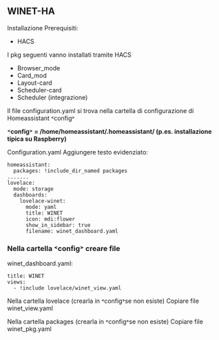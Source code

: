 ## WINET-HA

Installazione 
Prerequisiti: 
-	HACS
  
I pkg seguenti vanno installati tramite HACS
-	Browser_mode
-	Card_mod
-	Layout-card
-	Scheduler-card
-	Scheduler (integrazione)
  
Il file configuration.yaml si trova nella cartella di configurazione di Homeassistant ˂config˃

**˂config˃ = /home/homeassistant/.homeassistant/ (p.es.  installazione tipica su Raspberry)**

Configuration.yaml
Aggiungere testo evidenziato:

```
homeassistant:
  packages: !include_dir_named packages
.......
lovelace:
  mode: storage
  dashboards:
    lovelace-winet:
      mode: yaml
      title: WINET
      icon: mdi:flower
      show_in_sidebar: true
      filename: winet_dashboard.yaml
```
 


### Nella cartella ˂config˃ creare  file 
winet_dashboard.yaml:

```
title: WINET
views:
  - !include lovelace/winet_view.yaml
```
 

Nella cartella lovelace  (crearla in ˂config˃se non esiste)
Copiare file winet_view.yaml


Nella cartella packages (crearla in ˂config˃se non esiste)
Copiare file winet_pkg.yaml
 

 

